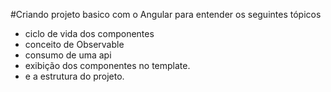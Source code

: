 #Criando projeto basico com o Angular para entender os seguintes tópicos
  - ciclo de vida dos componentes
  - conceito de Observable 
  - consumo de uma api
  - exibição dos componentes no template.
  - e a estrutura do projeto.
